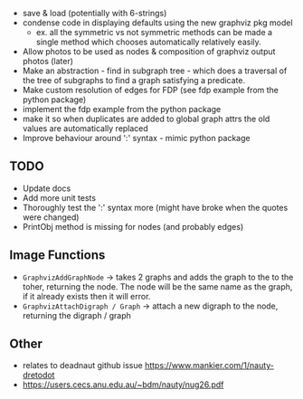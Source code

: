 - save & load (potentially with 6-strings)
 - condense code in displaying defaults using the new graphviz pkg model
    - ex. all the symmetric vs not symmetric methods can be made a single method which chooses automatically relatively easily.
 - Allow photos to be used as nodes & composition of graphviz output photos (later)
 - Make an abstraction - find in subgraph tree - which does a traversal of the tree of subgraphs to find a graph satisfying a predicate.
 - Make custom resolution of edges for FDP (see fdp example from the python package)
 - implement the fdp example from the python package
 - make it so when duplicates are added to global graph attrs the old values are automatically replaced
 - Improve behaviour around ':' syntax - mimic python package

## TODO
 - Update docs
 - Add more unit tests
 - Thoroughly test the ':' syntax more (might have broke when the quotes were changed)
 - PrintObj method is missing for nodes (and probably edges)

## Image Functions
 - `GraphvizAddGraphNode` -> takes 2 graphs and adds the graph to the to the toher, returning the node. The node will be the same name as the graph, if it already exists then it will error.
 - `GraphvizAttachDigraph / Graph` -> attach a new digraph to the node, returning the digraph / graph

## Other
 - relates to deadnaut github issue https://www.mankier.com/1/nauty-dretodot
 - https://users.cecs.anu.edu.au/~bdm/nauty/nug26.pdf
